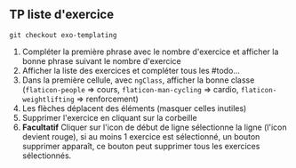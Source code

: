 ## TP liste d'exercice

    git checkout exo-templating
1. Compléter la première phrase avec le nombre d'exercice et afficher la bonne phrase suivant le nombre d'exercice
2. Afficher la liste des exercices et compléter tous les #todo...
3. Dans la première cellule, avec `ngClass`, afficher la bonne classe (`flaticon-people` => cours, `flaticon-man-cycling` => cardio, `flaticon-weightlifting` => renforcement)
4. Les flèches déplacent des éléments (masquer celles inutiles)
5. Supprimer l'exercice en cliquant sur la corbeille
6. **Facultatif** Cliquer sur l'icon de début de ligne sélectionne la ligne (l'icon devient rouge), si au moins 1 exercice est sélectionné, un bouton supprimer apparaît, ce bouton peut supprimer tous les exercices sélectionnés.
